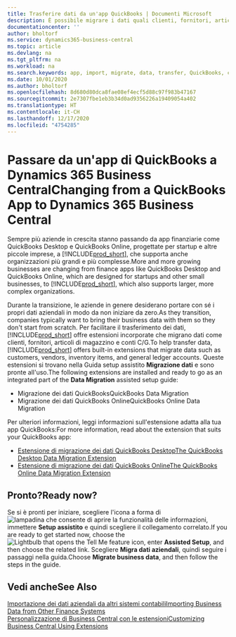 ```yaml
---
title: Trasferire dati da un'app QuickBooks | Documenti Microsoft
description: È possibile migrare i dati quali clienti, fornitori, articoli in magazzino e conti C/G dalle app di QuickBooks a Business Central.
documentationcenter: ''
author: bholtorf
ms.service: dynamics365-business-central
ms.topic: article
ms.devlang: na
ms.tgt_pltfrm: na
ms.workload: na
ms.search.keywords: app, import, migrate, data, transfer, QuickBooks, customize
ms.date: 10/01/2020
ms.author: bholtorf
ms.openlocfilehash: 8d680d80dca8fae08ef4ecf5d88c97f983b47167
ms.sourcegitcommit: 2e7307fbe1eb3b34d0ad9356226a19409054a402
ms.translationtype: HT
ms.contentlocale: it-CH
ms.lasthandoff: 12/17/2020
ms.locfileid: "4754285"
---
```

# <a name="changing-from-a-quickbooks-app-to-dynamics-365-business-central"></a><span data-ttu-id="a5752-103">Passare da un'app di QuickBooks a Dynamics 365 Business Central</span><span class="sxs-lookup"><span data-stu-id="a5752-103">Changing from a QuickBooks App to Dynamics 365 Business Central</span></span>
<span data-ttu-id="a5752-104">Sempre più aziende in crescita stanno passando da app finanziarie come QuickBooks Desktop e QuickBooks Online, progettate per startup e altre piccole imprese, a [!INCLUDE[prod_short](includes/prod_short.md)], che supporta anche organizzazioni più grandi e più complesse.</span><span class="sxs-lookup"><span data-stu-id="a5752-104">More and more growing businesses are changing from finance apps like QuickBooks Desktop and QuickBooks Online, which are designed for startups and other small businesses, to [!INCLUDE[prod_short](includes/prod_short.md)], which also supports larger, more complex organizations.</span></span> 

<span data-ttu-id="a5752-105">Durante la transizione, le aziende in genere desiderano portare con sé i propri dati aziendali in modo da non iniziare da zero.</span><span class="sxs-lookup"><span data-stu-id="a5752-105">As they transition, companies typically want to bring their business data with them so they don't start from scratch.</span></span> <span data-ttu-id="a5752-106">Per facilitare il trasferimento dei dati, [!INCLUDE[prod_short](includes/prod_short.md)] offre estensioni incorporate che migrano dati come clienti, fornitori, articoli di magazzino e conti C/G.</span><span class="sxs-lookup"><span data-stu-id="a5752-106">To help transfer data, [!INCLUDE[prod_short](includes/prod_short.md)] offers built-in extensions that migrate data such as customers, vendors, inventory items, and general ledger accounts.</span></span> <span data-ttu-id="a5752-107">Queste estensioni si trovano nella Guida setup assistito **Migrazione dati** e sono pronte all'uso.</span><span class="sxs-lookup"><span data-stu-id="a5752-107">The following extensions are installed and ready to go as an integrated part of the **Data Migration** assisted setup guide:</span></span>

* <span data-ttu-id="a5752-108">Migrazione dei dati QuickBooks</span><span class="sxs-lookup"><span data-stu-id="a5752-108">QuickBooks Data Migration</span></span> 
* <span data-ttu-id="a5752-109">Migrazione dei dati QuickBooks Online</span><span class="sxs-lookup"><span data-stu-id="a5752-109">QuickBooks Online Data Migration</span></span>

<span data-ttu-id="a5752-110">Per ulteriori informazioni, leggi informazioni sull'estensione adatta alla tua app QuickBooks:</span><span class="sxs-lookup"><span data-stu-id="a5752-110">For more information, read about the extension that suits your QuickBooks app:</span></span>   

* [<span data-ttu-id="a5752-111">Estensione di migrazione dei dati QuickBooks Desktop</span><span class="sxs-lookup"><span data-stu-id="a5752-111">The QuickBooks Desktop Data Migration Extension</span></span>](ui-extensions-quickbooks-data-migration.md)
* [<span data-ttu-id="a5752-112">Estensione di migrazione dei dati QuickBooks Online</span><span class="sxs-lookup"><span data-stu-id="a5752-112">The QuickBooks Online Data Migration Extension</span></span>](ui-extensions-quickbooks-online-data-migration.md)

## <a name="ready-now"></a><span data-ttu-id="a5752-113">Pronto?</span><span class="sxs-lookup"><span data-stu-id="a5752-113">Ready now?</span></span>
<span data-ttu-id="a5752-114">Se si è pronti per iniziare, scegliere l'icona a forma di ![lampadina che consente di aprire la funzionalità delle informazioni](media/ui-search/search_small.png "Informazioni sull'operazione che si desidera eseguire"), immettere **Setup assistito** e quindi scegliere il collegamento correlato.</span><span class="sxs-lookup"><span data-stu-id="a5752-114">If you are ready to get started now, choose the ![Lightbulb that opens the Tell Me feature](media/ui-search/search_small.png "Tell me what you want to do") icon, enter **Assisted Setup**, and then choose the related link.</span></span> <span data-ttu-id="a5752-115">Scegliere **Migra dati aziendali**, quindi seguire i passaggi nella guida.</span><span class="sxs-lookup"><span data-stu-id="a5752-115">Choose **Migrate business data**, and then follow the steps in the guide.</span></span>

## <a name="see-also"></a><span data-ttu-id="a5752-116">Vedi anche</span><span class="sxs-lookup"><span data-stu-id="a5752-116">See Also</span></span>
[<span data-ttu-id="a5752-117">Importazione dei dati aziendali da altri sistemi contabili</span><span class="sxs-lookup"><span data-stu-id="a5752-117">Importing Business Data from Other Finance Systems</span></span>](across-import-data-configuration-packages.md)  
[<span data-ttu-id="a5752-118">Personalizzazione di Business Central con le estensioni</span><span class="sxs-lookup"><span data-stu-id="a5752-118">Customizing Business Central Using Extensions</span></span>](ui-extensions.md)   
